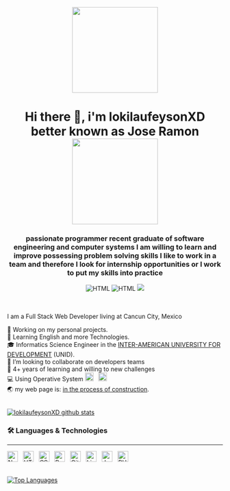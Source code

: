 <div id="header" align="center">
        <img src="https://giphy.com/embed/RgCnKKFHAhkl2" width="200" />
        <h1 align="centar"> 
            Hi there 👋, i'm lokilaufeysonXD better known as Jose Ramon <br/> 
            <img src="https://img.shields.io/badge/Freelancer-29B2FE?style=for-the-badge&logo=Freelancer&logoColor=white" width="200" /> 
        </h1> 
        <h3 align="center">
            passionate programmer recent graduate of software engineering and computer systems
            I am willing to learn and improve possessing problem solving skills
            I like to work in a team and therefore I look for internship opportunities or
            I work to put my skills into practice
        </h3>
        <div id="badges" align="center">
            <img src="https://img.shields.io/github/stars/lokilaufeysonXD?color=orange&style=for-the-badge" alt="HTML" />
            <img src="https://img.shields.io/github/followers/lokilaufeysonXD?style=for-the-badge" alt="HTML" />
            <a hreft="https://twitter.com/jose_laufeyson">
                <img src="https://img.shields.io/twitter/url?color=blue&label=%40jose_laufeyson&logo=twitter&style=for-the-badge&url=https%3A%2F%2Ftwitter.com%2Fjose_laufeyson" />
            </a>
        </div>
</div>
<br/>
<br/>

I am a Full Stack Web Developer living at Cancun City, Mexico

🔭 Working on my personal projects. <br/>
🌱 Learning English and more Technologies. <br/>
🎓 Informatics Science Engineer in the [INTER-AMERICAN UNIVERSITY FOR DEVELOPMENT](https://www.unid.edu.mx/) (UNID). <br/>
👯 I’m looking to collaborate on developers teams <br/>
💼 4+ years of learning and willing to new challenges <br/>
💻 Using Operative System 
<img src="https://img.shields.io/badge/Windows-282C34?logo=Windows" alt="Windows logo" title="Windows" height="20" /> &nbsp;
<img src="https://img.shields.io/badge/Debian-282C34?logo=debian" alt="Debian logo" title="Debian" height="20" />
<br/>
🌏 my web page is: [in the process of construction](). <br/> 
<br/>

[![lokilaufeysonXD github stats](https://github-readme-stats.vercel.app/api?username=lokilaufeysonXD&show_icons=true&hide_border=true)](https://github.com/lokilaufeysonXD)


<div align="left">
    <h3>🛠 Languages & Technologies</h3>
    <hr height="1%"> 
    <div>
        <img src="https://img.shields.io/badge/Node.js-282C34?logo=Node.js" alt="Node.js logo" title="Node.js" height="25" />
        &nbsp;
        <img src="https://img.shields.io/badge/HTML5-282C34?logo=html5&logoColor=E34F26" alt="HTML5 logo" title="HTML5" height="25" />
        &nbsp;
        <img src="https://img.shields.io/badge/CSS3-282C34?logo=css3&logoColor=1572B6" alt="CSS3 logo" title="CSS3" height="25" />
        &nbsp;
        <img src="https://img.shields.io/badge/Bootstrap-282C34?logo=bootstrap" alt="Bootstrap logo" title="Bootstrap" height="25" />
        &nbsp;
        <img src="https://img.shields.io/badge/git-282C34?logo=git&logoColor=F05032" alt="Git logo" title="Git" height="25" />
        &nbsp;
        <img src="https://img.shields.io/badge/Linux-282C34?logo=linux&logoColor=FFFFFF" alt="Linux logo" title="Linux" height="25" />
        &nbsp;
        <img src="https://img.shields.io/badge/JavaScript-282C34?logo=javascript&logoColor=F7DF1E" alt="JavaScript logo" title="JavaScript" height="25" />
        &nbsp;
        <img src="https://img.shields.io/badge/PHP-282C34?logo=php&logoColor=777bb4" alt="PHP logo" title="PHP" height="25" />
    </div>  
    <br/>     
            
[![Top Languages](https://github-readme-stats.vercel.app/api/top-langs/?username=lokilaufeysonXD&layout=compact)](https://github.com/lokilaufeysonXD)
            
<!-- [![Top Langs](https://github-readme-stats.vercel.app/api/top-langs/?username=KleeCollage&layout=compact)](https://github.com/anuraghazra/github-readme-stats) -->
    